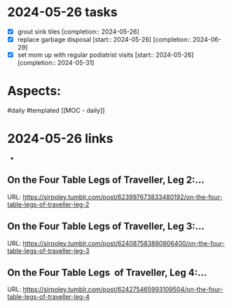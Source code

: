 
# 2024-05-26 tasks

- [x] grout sink tiles  [completion:: 2024-05-26]
- [x] replace garbage disposal  [start:: 2024-05-26]  [completion:: 2024-06-29]
- [x] set mom up with regular podiatrist visits  [start:: 2024-05-26]  [completion:: 2024-05-31]

# Aspects:
#daily #templated
[[MOC - daily]]

# 2024-05-26 links
- 


## On the Four Table Legs of Traveller, Leg 2:...
URL: https://sirpoley.tumblr.com/post/623997673833480192/on-the-four-table-legs-of-traveller-leg-2
## On the Four Table Legs of Traveller, Leg 3:...
URL: https://sirpoley.tumblr.com/post/624087583880806400/on-the-four-table-legs-of-traveller-leg-3
## On the Four Table Legs  of Traveller, Leg 4:...
URL: https://sirpoley.tumblr.com/post/624275465993109504/on-the-four-table-legs-of-traveller-leg-4
